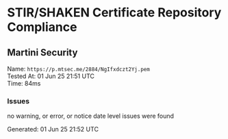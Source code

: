 # STIR/SHAKEN Certificate Repository Compliance

## Martini Security

Name: `https://p.mtsec.me/2884/NgIfxdczt2Yj.pem`\
Tested At: 01 Jun 25 21:51 UTC\
Time: 84ms

### Issues

no warning, or error, or notice date level issues were found

Generated: 01 Jun 25 21:52 UTC
